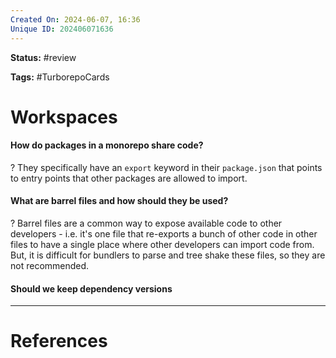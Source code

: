 ```yaml
---
Created On: 2024-06-07, 16:36
Unique ID: 202406071636
---
```

**Status:** #review 

**Tags:** #TurborepoCards

# Workspaces

#### How do packages in a monorepo share code?
?
They specifically have an `export` keyword in their `package.json` that points to entry points that other packages are allowed to import.
<!--SR:!2024-07-03,12,250-->

#### What are barrel files and how should they be used?
?
Barrel files are a common way to expose available code to other developers - i.e. it's one file that re-exports a bunch of other code in other files to have a single place where other developers can import code from. 
But, it is difficult for bundlers to parse and tree shake these files, so they are not recommended.
<!--SR:!2024-07-05,14,250-->

#### Should we keep dependency versions 


---
# References
